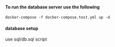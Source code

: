 #### To run the database server use the following

    docker-compose -f docker-compose.test.yml up -d

#### database setup

use sql/db.sql script
        
    
